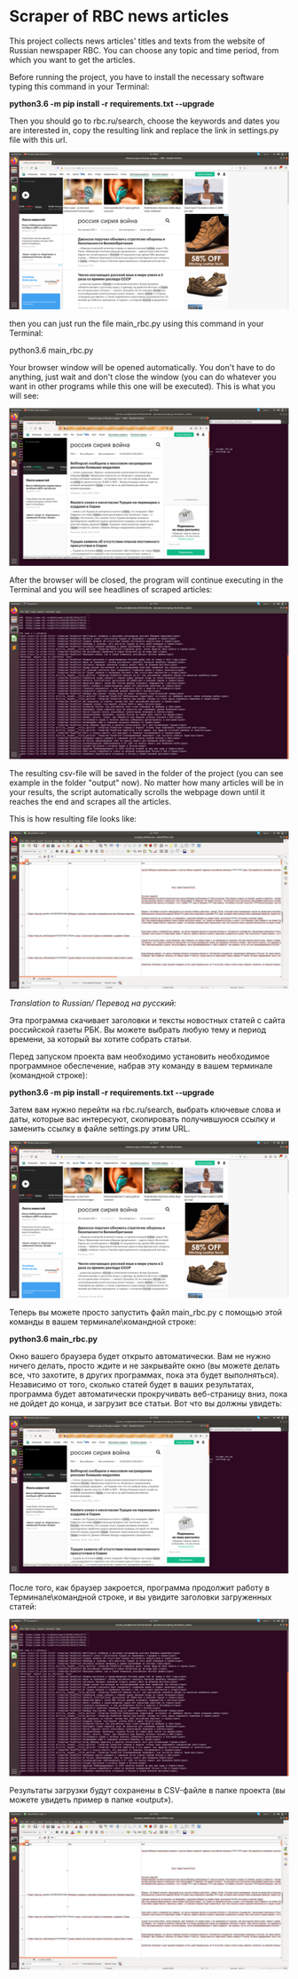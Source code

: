 # Scraper of RBC news articles

This project collects news articles' titles and texts from the website of Russian newspaper RBC. You can choose any topic and time period, from which you want to get the articles.

Before running the project, you have to install the necessary software typing this command in your Terminal:

**python3.6 -m pip install -r requirements.txt --upgrade**

Then you should go to rbc.ru/search, choose the keywords and dates you are interested in, copy the resulting link and replace the link in settings.py file with this url.


![alt text](https://github.com/YaKsenia/scraper_rbc_news/blob/master/output/Screenshot_of_link_you_have_to_copy.png)


then you can just run the file main_rbc.py using this command in your Terminal:

python3.6 main_rbc.py 

Your browser window will be opened automatically. You don't have to do anything, just wait and don't close the window (you can do whatever you want in other programs while this one will be executed). This is what you will see:


![alt text](https://github.com/YaKsenia/scraper_rbc_news/blob/master/output/screenshot_of_browser_in_process.png)

After the browser will be closed, the program will continue executing in the Terminal and you will see headlines of scraped articles:

![alt text](https://github.com/YaKsenia/scraper_rbc_news/blob/master/output/screenshot_of%20the%20terminal_in_process.png)


The resulting csv-file will be saved in the folder of the project (you can see example in the folder "output" now). No matter how many articles will be in your results, the script automatically scrolls the webpage down until it reaches the end and scrapes all the articles.

This is how resulting file looks like:

![alt text](https://github.com/YaKsenia/scraper_rbc_news/blob/master/output/screenshot_of_saved_file.png)



*Translation to Russian/ Перевод на русский:*



Эта программа скачивает заголовки и тексты новостных статей с сайта российской газеты РБК. Вы можете выбрать любую тему и период времени, за который вы хотите собрать статьи.

Перед запуском проекта вам необходимо установить необходимое программное обеспечение, набрав эту команду в вашем терминале (командной строке):

**python3.6 -m pip install -r requirements.txt --upgrade**


Затем вам нужно перейти на rbc.ru/search, выбрать ключевые слова и даты, которые вас интересуют, скопировать получившуюся ссылку и заменить ссылку в файле settings.py этим URL.


![alt text](https://github.com/YaKsenia/scraper_rbc_news/blob/master/output/Screenshot_of_link_you_have_to_copy.png)


Теперь вы можете просто запустить файл main_rbc.py с помощью этой команды в вашем терминале\командной строке:


**python3.6 main_rbc.py**


Окно вашего браузера будет открыто автоматически. Вам не нужно ничего делать, просто ждите и не закрывайте окно (вы можете делать все, что захотите, в других программах, пока эта будет выполняться). Независимо от того, сколько статей будет в ваших результатах, программа будет автоматически прокручивать веб-страницу вниз, пока не дойдет до конца, и загрузит все статьи. Вот что вы должны увидеть:


![alt text](https://github.com/YaKsenia/scraper_rbc_news/blob/master/output/screenshot_of_browser_in_process.png)


После того, как браузер закроется, программа продолжит работу в Терминале\командной строке, и вы увидите заголовки загруженных статей:


![alt text](https://github.com/YaKsenia/scraper_rbc_news/blob/master/output/screenshot_of%20the%20terminal_in_process.png)

Результаты загрузки будут сохранены в CSV-файле в папке проекта (вы можете увидеть пример в папке «output»). 

![alt text](https://github.com/YaKsenia/scraper_rbc_news/blob/master/output/screenshot_of_saved_file.png)

